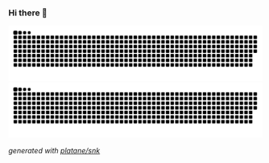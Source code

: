 ### Hi there 👋

<!--
**Kazuki0320/Kazuki0320** is a ✨ _special_ ✨ repository because its `README.md` (this file) appears on your GitHub profile.

Here are some ideas to get you started:

- 🔭 I’m currently working on ...
- 🌱 I’m currently learning ...
- 👯 I’m looking to collaborate on ...
- 🤔 I’m looking for help with ...
- 💬 Ask me about ...
- 📫 How to reach me: ...
- 😄 Pronouns: ...
- ⚡ Fun fact: ...
-->

![github contribution grid snake animation](https://raw.githubusercontent.com/Kazuki0320/Kazuki0320/output/github-contribution-grid-snake.svg#gh-light-mode-only)![github contribution grid snake animation](https://raw.githubusercontent.com/Kazuki0320/Kazuki0320/output/github-contribution-grid-snake.svg#gh-light-mode-only)

_generated with [platane/snk](https:/github.com/platane.github.io/snk/)_
